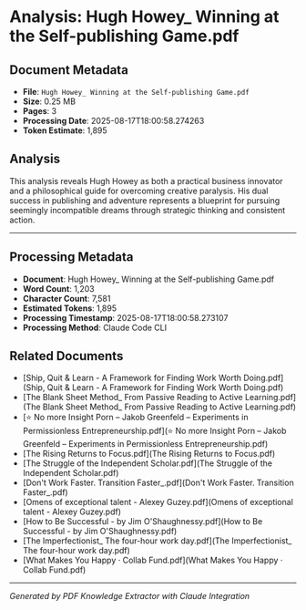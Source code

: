 # Analysis: Hugh Howey_ Winning at the Self-publishing Game.pdf

## Document Metadata
- **File**: `Hugh Howey_ Winning at the Self-publishing Game.pdf`
- **Size**: 0.25 MB
- **Pages**: 3
- **Processing Date**: 2025-08-17T18:00:58.274263
- **Token Estimate**: 1,895

## Analysis

This analysis reveals Hugh Howey as both a practical business innovator and a philosophical guide for overcoming creative paralysis. His dual success in publishing and adventure represents a blueprint for pursuing seemingly incompatible dreams through strategic thinking and consistent action.

---

## Processing Metadata
- **Document**: Hugh Howey_ Winning at the Self-publishing Game.pdf
- **Word Count**: 1,203
- **Character Count**: 7,581
- **Estimated Tokens**: 1,895
- **Processing Timestamp**: 2025-08-17T18:00:58.273107
- **Processing Method**: Claude Code CLI

## Related Documents

- [Ship, Quit & Learn - A Framework for Finding Work Worth Doing.pdf](Ship, Quit & Learn - A Framework for Finding Work Worth Doing.pdf)
- [The Blank Sheet Method_ From Passive Reading to Active Learning.pdf](The Blank Sheet Method_ From Passive Reading to Active Learning.pdf)
- [⭐️ No more Insight Porn – Jakob Greenfeld – Experiments in Permissionless Entrepreneurship.pdf](⭐️ No more Insight Porn – Jakob Greenfeld – Experiments in Permissionless Entrepreneurship.pdf)
- [The Rising Returns to Focus.pdf](The Rising Returns to Focus.pdf)
- [The Struggle of the Independent Scholar.pdf](The Struggle of the Independent Scholar.pdf)
- [Don't Work Faster. Transition Faster_.pdf](Don't Work Faster. Transition Faster_.pdf)
- [Omens of exceptional talent - Alexey Guzey.pdf](Omens of exceptional talent - Alexey Guzey.pdf)
- [How to Be Successful - by Jim O'Shaughnessy.pdf](How to Be Successful - by Jim O'Shaughnessy.pdf)
- [The Imperfectionist_ The four-hour work day.pdf](The Imperfectionist_ The four-hour work day.pdf)
- [What Makes You Happy · Collab Fund.pdf](What Makes You Happy · Collab Fund.pdf)

---
*Generated by PDF Knowledge Extractor with Claude Integration*